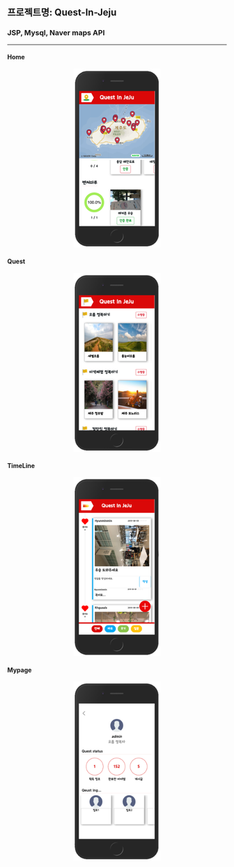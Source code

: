 ## 프로젝트명: Quest-In-Jeju

### JSP, Mysql, Naver maps API

---

#### Home

<div style="text-align:center">
    <img src="img/home.png" width="200"/>
</div>

#### Quest

<div style="text-align:center">
    <img src="img/quest.png" width="200"/>
</div>

#### TimeLine

<div style="text-align:center">
    <img src="img/timeline.png" width="200"/>
</div>

#### Mypage

<div style="text-align:center">
    <img src="img/mypage.png" width="200"/>
</div>
